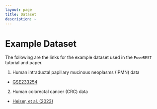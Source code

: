```yaml
---
layout: page
title: Dataset
description: ~
---
```


Example Dataset
============

The following are the links for the example dataset used in the `PoweREST` tutorial and paper. 

1. Human intraductal papillary mucinous neoplasms (IPMN) data
* [GSE233254]("https://www.ncbi.nlm.nih.gov/geo/query/acc.cgi?acc=GSE233293")

2. Human colorectal cancer (CRC) data
* [Heiser, et al. (2023)]("https://github.com/Ken-Lau-Lab/spatial_CRC_atlas_imaging")
